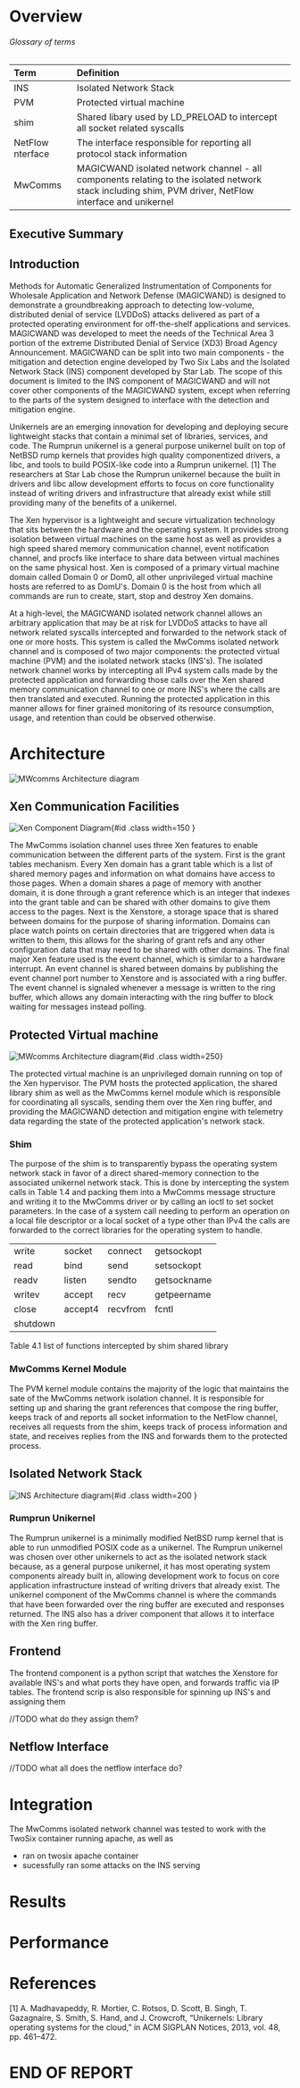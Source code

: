 
Overview
========

###### Glossary of terms

| Term    | Definition                                                                |
|:--------|:--------------------------------------------------------------------------|
| INS     | Isolated Network Stack                                                    |
| PVM     | Protected virtual machine                                                 |
| shim    | Shared libary used by LD_PRELOAD to intercept all socket related syscalls |
| NetFlow nterface | The interface responsible for reporting all protocol stack information |
| MwComms | MAGICWAND isolated network channel - all components relating to the isolated network stack including shim, PVM driver, NetFlow interface and unikernel |


Executive Summary
-----------------




Introduction
------------
Methods for Automatic Generalized Instrumentation of Components for Wholesale Application and Network Defense (MAGICWAND) is designed to demonstrate a groundbreaking approach to detecting low-volume, distributed denial of service (LVDDoS) attacks delivered as part of a protected operating environment for off-the-shelf applications and services. MAGICWAND was developed to meet the needs of the Technical Area 3 portion of the extreme Distributed Denial of Service (XD3) Broad Agency Announcement.  MAGICWAND can be split into two main components - the mitigation and detection engine developed by Two Six Labs and the Isolated Network Stack (INS) component developed by Star Lab.  The scope of this document is limited to the INS component of MAGICWAND and will not cover other components of the MAGICWAND system, except when referring to the parts of the system designed to interface with the detection and mitigation engine.

Unikernels are an emerging innovation for developing and deploying secure lightweight stacks that contain a minimal set of libraries, services, and code. The Rumprun unikernel is a general purpose unikernel built on top of NetBSD rump kernels that provides high quality componentized drivers, a libc, and tools to build POSIX-like code into a Rumprun unikernel. [1] The researchers at Star Lab chose the Rumprun unikernel because the built in drivers and libc allow development efforts to focus on core functionality instead of writing drivers and infrastructure that already exist while still providing many of the benefits of a unikernel.

The Xen hypervisor is a lightweight and secure virtualization technology that sits between the hardware and the operating system.  It provides strong isolation between virtual machines on the same host as well as provides a high speed shared memory communication channel, event notification channel, and procfs like interface to share data between virtual machines on the same physical host.  Xen is composed of a primary virtual machine domain called Domain 0 or Dom0, all other unprivileged virtual machine hosts are referred to as DomU's.  Domain 0 is the host from which all commands are run to create, start, stop and destroy Xen domains.

At a high-level, the MAGICWAND isolated network channel allows an arbitrary application that may be at risk for LVDDoS attacks to have all network related syscalls intercepted and forwarded to the network stack of one or more hosts. This system is called the MwComms isolated network channel and is composed of two major components: the protected virtual machine (PVM) and the isolated network stacks (INS's). The isolated network channel works by intercepting all IPv4 system calls made by the protected application and forwarding those calls over the Xen shared memory communication channel to one or more INS's where the calls are then translated and executed. Running the protected application in this manner allows for finer grained monitoring of its resource consumption, usage, and retention than could be observed otherwise.


Architecture
============

![MWcomms Architecture diagram](ins_diagram.png)

## Xen Communication Facilities

![Xen Component Diagram](xen_diagram.png){#id .class width=150 }

The MwComms isolation channel uses three Xen features to enable communication between the different parts of the system.  First is the grant tables mechanism.  Every Xen domain has a grant table which is a list of shared memory pages and information on what domains have access to those pages. When a domain shares a page of memory with another domain, it is done through a grant reference which is an integer that indexes into the grant table and can be shared with other domains to give them access to the pages.  Next is the Xenstore, a storage space that is shared between domains for the purpose of sharing information.  Domains can place watch points on certain directories that are triggered when data is written to them, this allows for the sharing of grant refs and any other configuration data that may need to be shared with other domains.  The final major Xen feature used is the event channel, which is similar to a hardware interrupt.  An event channel is shared between domains by publishing the event channel port number to Xenstore and is associated with a ring buffer.  The event channel is signaled whenever a message is written to the ring buffer, which allows any domain interacting with the ring buffer to block waiting for messages instead polling.

## Protected Virtual machine

![MWcomms Architecture diagram](pvm_diagram.png){#id .class width=250}

The protected virtual machine is an unprivileged domain running on top of the Xen hypervisor.  The PVM hosts the protected application, the shared library shim as well as the MwComms kernel module which is responsible for coordinating all syscalls, sending them over the Xen ring buffer, and providing the MAGICWAND detection and mitigation engine with telemetry data regarding the state of the protected application's network stack.

### Shim
The purpose of the shim is to transparently bypass the operating system network stack in favor of a direct shared-memory connection to the associated unikernel network stack.  This is done by intercepting the system calls in Table 1.4 and packing them into a MwComms message structure and writing it to the MwComms driver or by calling an ioctl to set socket parameters.  In the case of a system call needing to perform an operation on a local file descriptor or a local socket of a type other than IPv4 the calls are forwarded to the correct libraries for the operating system to handle.

|          |         |          |             |
|:---------|---------|----------|:------------|
| write    | socket  | connect  | getsockopt  |
| read     | bind    | send     | setsockopt  |
| readv    | listen  | sendto   | getsockname |
| writev   | accept  | recv     | getpeername |
| close    | accept4 | recvfrom | fcntl       |
| shutdown |         |          |             |
Table 4.1 list of functions intercepted by shim shared library

### MwComms Kernel Module

The PVM kernel module contains the majority of the logic that maintains the sate of the MwComms network isolation channel. It is responsible for setting up and sharing the grant references that compose the ring buffer, keeps track of and reports all socket information to the NetFlow channel, receives all requests from the shim, keeps track of process information and state, and receives replies from the INS and forwards them to the protected process. 


## Isolated Network Stack

![INS Architecture diagram](rumprun_diagram.png){#id .class width=200 }


### Rumprun Unikernel

The Rumprun unikernel is a minimally modified NetBSD rump kernel that is able to run unmodified POSIX code as a unikernel.  The Rumprun unikernel was chosen over other unikernels to act as the isolated network stack because, as a general purpose unikernel, it has most operating system components already built in, allowing development work to focus on core application infrastructure instead of writing drivers that already exist. The unikernel component of the MwComms channel is where the commands that have been forwarded over the ring buffer are executed and responses returned.  The INS also has a driver component that allows it to interface with the Xen ring buffer.

## Frontend

The frontend component is a python script that watches the Xenstore for available INS's and what ports they have open, and forwards traffic via IP tables.  The frontend scrip is also responsible for spinning up INS's and assigning them 

//TODO what do they assign them?

## Netflow Interface
//TODO what all does the netflow interface do?


Integration
===========

The MwComms isolated network channel was tested to work with the TwoSix container running apache, as well as 

* ran on twosix apache container
* sucessfully ran some attacks on the INS serving 

Results
=======



Performance
===========



References
==========

[1]	A. Madhavapeddy, R. Mortier, C. Rotsos, D. Scott, B. Singh, T. Gazagnaire, S. Smith, S. Hand, and J. Crowcroft, “Unikernels: Library operating systems for the cloud,” in ACM SIGPLAN Notices, 2013, vol. 48, pp. 461–472.


END OF REPORT
=============

